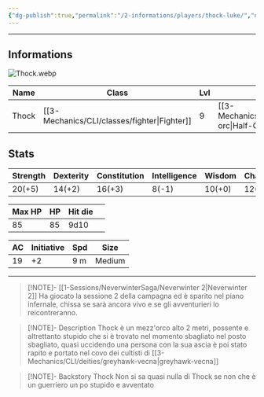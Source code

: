```yaml
---
{"dg-publish":true,"permalink":"/2-informations/players/thock-luke/","noteIcon":""}
---
```


 
---

## Informations

![Thock.webp](/img/user/Assets/Thock.webp)

| Name  | Class                | Lvl | Race                   | height | Gender | Align        | Background |     |
| ----- | -------------------- | --- | ---------------------- | ------ | ------ | ------------ | ---------- | --- |
| Thock | [[3-Mechanics/CLI/classes/fighter\|Fighter]] | 9   | [[3-Mechanics/CLI/races/half-orc\|Half-Orc]] | 2m     | Male   | Chaotic Good | Soldier    |     |


## Stats
| Strength | Dexterity | Constitution | Intelligence | Wisdom | Charisma |
| -------- | --------- | ------------ | ------------ | ------ | -------- |
| 20(+5)   | 14(+2)    | 16(+3)       | 8(-1)        | 10(+0) | 12(+1)   |

| Max HP | HP  | Hit die |     |
| ------ | --- | ------- | --- |
| 85     | 85  | 9d10    |     |

| AC  | Initiative | Spd | Size   |
| --- | ---------- | --- | ------ |
| 19  | +2         | 9 m | Medium |

---

> [!NOTE]- [[1-Sessions/NeverwinterSaga/Neverwinter 2\|Neverwinter 2]]
> Ha giocato la sessione 2 della campagna ed è sparito nel piano infernale, chissa se sarà ancora vivo e se gli avventurieri lo reicontreranno.

> [!NOTE]- Description
> Thock è un mezz'orco alto 2 metri, possente e altrettanto stupido che si è trovato nel momento sbagliato nel posto sbagliato, quasi uccidendo una persona con la sua ascia è poi stato rapito e portato nel covo dei cultisti di [[3-Mechanics/CLI/deities/greyhawk-vecna\|greyhawk-vecna]]

> [!NOTE]- Backstory
> Thock
> Non si sa quasi nulla di Thock se non che è un guerriero un po stupido e avventato